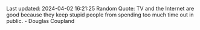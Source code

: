 Last updated: 2024-04-02 16:21:25
Random Quote: TV and the Internet are good because they keep stupid people from spending too much time out in public. - Douglas Coupland